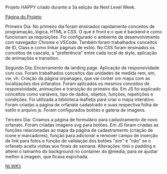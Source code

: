 Projeto HAPPY criado durante a 3a edição da Next Level Week.

<a href="https://staelsabrina.github.io/next_level_week/index.html">Página do Projeto</a><br>

Primeiro Dia:
No primeiro dia foram ensinados rapidamente conceitos de programação, lógica, HTML e CSS. O que é front e o que é backend e como funcionam as requisições. Foi configurado o ambiente de desenvolvimento com navegador Chrome e VSCode.
Também foram trabalhados conceitos de ID, Class e como linkar páginas de estilo. No CSS foram ensinados os conceitos de cascata, a "preferência" entre cada local de style, aplicação de animações e transition.


Segundo Dia:
Encerramento da landing page. Aplicação de responsividade com css. Foram trabalhados conceitos das unidades de medida rem, em, vw, vh. Criação da página orpanages, que vai conter um mapa com as localizações dos orfanatos. Foram aplicados os mesmos conceitos de responsividade, animações e transição do primeiro dia.
Em JS foi explicado conceitos como variáveis, tipo de dados, objetos, funções, repetições e condições. Foi utilizada a biblioteca leafletjs para criar o mapa interativo. Foram criadas a página de orfanato cadastrado e suas respectiva folha de estilo e arquivo js. Foram configurados botões e galeria de imagens.

Terceiro Dia:
Criamos a página de formulário para cadastramento de novo orfanato. Foram criadas imagens svg para botões. Em JS foram criadas as funções relacionadas ao mapa da página de cadastramento (criação de ícone e marcadores), função para adicionar e remover campo de inserção de link para fotos e função de validação dos botões "sim" e "não" se o orfanato aceita visitas aos finais de semana.
Alterações: tirei o padding e alterei o tamanho do background no container do @media, para se ajustar melhor à imagem, que ficava espichada. 

<a href="https://nextlevelweek.com/">NLW#3</a>


